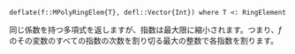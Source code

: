 ```
deflate(f::MPolyRingElem{T}, defl::Vector{Int}) where T <: RingElement
```

同じ係数を持つ多項式を返しますが、指数は最大限に縮小されます。つまり、$f$のその変数のすべての指数の次数を割り切る最大の整数で各指数を割ります。
